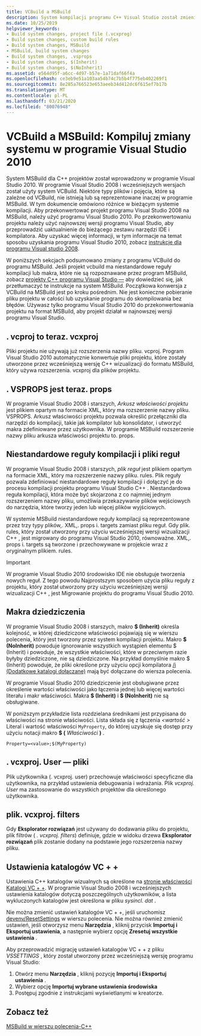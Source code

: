 ```yaml
---
title: VCBuild a MSBuild
description: System kompilacji programu C++ Visual Studio został zmieniony z vcbuild na MSBuild w programie VIsual Studio 2010.
ms.date: 10/25/2019
helpviewer_keywords:
- Build system changes, project file (.vcxprog)
- Build system changes, custom build rules
- Build system changes, MSBuild
- MSBuild, build system changes
- Build system changes, .vsprops
- Build system changes, $(Inherit)
- Build system changes, $(NoInherit)
ms.assetid: e564d95f-a6cc-4d97-b57e-1a71daf66f4a
ms.openlocfilehash: ce3eb9e51a103aa54b74c7b5b4f775eb402269f1
ms.sourcegitcommit: 8e285a766523e653aeeb34d412dc6f615ef7b17b
ms.translationtype: MT
ms.contentlocale: pl-PL
ms.lasthandoff: 03/21/2020
ms.locfileid: "80076948"
---
```

# <a name="vcbuild-vs-msbuild-build-system-changes-in-visual-studio-2010"></a>VCBuild a MSBuild: Kompiluj zmiany systemu w programie Visual Studio 2010

System MSBuild dla C++ projektów został wprowadzony w programie Visual Studio 2010. W programie Visual Studio 2008 i wcześniejszych wersjach został użyty system VCBuild. Niektóre typy plików i pojęcia, które są zależne od VCBuild, nie istnieją lub są reprezentowane inaczej w programie MSBuild. W tym dokumencie omówiono różnice w bieżącym systemie kompilacji. Aby przekonwertować projekt programu Visual Studio 2008 na MSBuild, należy użyć programu Visual Studio 2010. Po przekonwertowaniu projektu należy użyć najnowszej wersji programu Visual Studio, aby przeprowadzić uaktualnienie do bieżącego zestawu narzędzi IDE i kompilatora. Aby uzyskać więcej informacji, w tym informacje na temat sposobu uzyskania programu Visual Studio 2010, zobacz [instrukcje dla programu Visual studio 2008](use-native-multi-targeting.md#instructions-for-visual-studio-2008).

W poniższych sekcjach podsumowano zmiany z programu VCBuild do programu MSBuild. Jeśli projekt vcbuild ma niestandardowe reguły kompilacji lub makra, które nie są rozpoznawane przez program MSBuild, zobacz [projekty C++ programu Visual Studio —](../build/creating-and-managing-visual-cpp-projects.md) aby dowiedzieć się, jak przetłumaczyć te instrukcje na system MSBuild. Początkowa konwersja z VCBuild na MSBuild jest po kroku pośrednim. Nie jest konieczne pobieranie pliku projektu w całości lub uzyskanie programu do skompilowania bez błędów. Używasz tylko programu Visual Studio 2010 do przekonwertowania projektu na format MSBuild, aby projekt działał w najnowszej wersji programu Visual Studio.

## <a name="vcproj-is-now-vcxproj"></a>. vcproj to teraz. vcxproj

Pliki projektu nie używają już rozszerzenia nazwy pliku. vcproj. Program Visual Studio 2010 automatycznie konwertuje pliki projektu, które zostały utworzone przez wcześniejszą wersję C++ wizualizacji do formatu MSBuild, który używa rozszerzenia. vcxproj dla plików projektu.

## <a name="vsprops-is-now-props"></a>. VSPROPS jest teraz. props

W programie Visual Studio 2008 i starszych, *Arkusz właściwości projektu* jest plikiem opartym na formacie XML, który ma rozszerzenie nazwy pliku. VSPROPS. Arkusz właściwości projektu pozwala określić przełączniki dla narzędzi do kompilacji, takie jak kompilator lub konsolidator, i utworzyć makra zdefiniowane przez użytkownika. W programie MSBuild rozszerzenie nazwy pliku arkusza właściwości projektu to. props.

## <a name="custom-build-rules-and-rules-files"></a>Niestandardowe reguły kompilacji i pliki reguł

W programie Visual Studio 2008 i starszych, *plik reguł* jest plikiem opartym na formacie XML, który ma rozszerzenie nazwy pliku. rules. Plik reguły pozwala zdefiniować niestandardowe reguły kompilacji i dołączyć je do procesu kompilacji projektu programu Visual Studio C++ . Niestandardowa reguła kompilacji, która może być skojarzona z co najmniej jednym rozszerzeniem nazwy pliku, umożliwia przekazywanie plików wejściowych do narzędzia, które tworzy jeden lub więcej plików wyjściowych.

W systemie MSBuild niestandardowe reguły kompilacji są reprezentowane przez trzy typy plików,. XML,. props i. targets zamiast pliku reguł. Gdy plik. rules, który został utworzony przy użyciu wcześniejszej wersji wizualizacji C++ , jest migrowany do programu Visual Studio 2010, równoważne. XML,. props i. targets są tworzone i przechowywane w projekcie wraz z oryginalnym plikiem. rules.

> [!IMPORTANT]
> W programie Visual Studio 2010 środowisko IDE nie obsługuje tworzenia nowych reguł. Z tego powodu Najprostszym sposobem użycia pliku reguły z projektu, który został utworzony przy użyciu wcześniejszej wersji wizualizacji C++ , jest Migrowanie projektu do programu Visual Studio 2010.

## <a name="inheritance-macros"></a>Makra dziedziczenia

W programie Visual Studio 2008 i starszych, makro **$ (Inherit)** określa kolejność, w której dziedziczone właściwości pojawiają się w wierszu polecenia, który jest tworzony przez system kompilacji projektu. Makro **$ (NoInherit)** powoduje ignorowanie wszystkich wystąpień elementu $ (Inherit) i powoduje, że wszystkie właściwości, które w przeciwnym razie byłyby dziedziczone, nie są dziedziczone. Na przykład domyślnie makro $ (Inherit) powoduje, że pliki określone przy użyciu opcji kompilatora [/i (Dodatkowe katalogi dołączane)](../build/reference/i-additional-include-directories.md) mają być dołączane do wiersza polecenia.

W programie Visual Studio 2010 dziedziczenie jest obsługiwane przez określenie wartości właściwości jako łączenia jednej lub więcej wartości literału i makr właściwości. Makra **$ (Inherit)** i **$ (NoInherit)** nie są obsługiwane.

W poniższym przykładzie lista rozdzielana średnikami jest przypisana do właściwości na stronie właściwości. Lista składa się z łączenia *\<wartość >* Literal i wartość właściwości `MyProperty`, do której uzyskuje się dostęp przy użyciu notacji makro **$ (** <em>Właściwości</em> **)** .

```
Property=<value>;$(MyProperty)
```

## <a name="vcxprojuser-files"></a>. vcxproj. User — pliki

Plik użytkownika (. vcxproj. user) przechowuje właściwości specyficzne dla użytkownika, na przykład ustawienia debugowania i wdrażania. Plik *vcxproj. User* ma zastosowanie do wszystkich projektów dla określonego użytkownika.

## <a name="vcxprojfilters-file"></a>plik. vcxproj. filters

Gdy **Eksplorator rozwiązań** jest używany do dodawania pliku do projektu, plik filtrów ( *. vcxproj. filters*) definiuje, gdzie w widoku drzewa **Eksplorator rozwiązań** plik zostanie dodany na podstawie jego rozszerzenia nazwy pliku.

## <a name="vc-directories-settings"></a>Ustawienia katalogów VC + +

Ustawienia C++ katalogów wizualnych są określone na [stronie właściwości Katalogi VC + +](../ide/vcpp-directories-property-page.md). W programie Visual Studio 2008 i wcześniejszych ustawienia katalogów dotyczą poszczególnych użytkowników, a lista wykluczonych katalogów jest określona w pliku *sysincl. dat* .

Nie można zmienić ustawień katalogów VC + +, jeśli uruchomisz [devenv/ResetSettings](/visualstudio/ide/reference/resetsettings-devenv-exe) w wierszu polecenia. Nie można również zmienić ustawień, jeśli otworzysz menu **Narzędzia** , kliknij przycisk **Importuj i Eksportuj ustawienia**, a następnie wybierz opcję **Zresetuj wszystkie ustawienia** .

Aby przeprowadzić migrację ustawień katalogów VC + + z pliku *VSSETTINGS* , który został utworzony przez wcześniejszą wersję programu Visual Studio:

1. Otwórz menu **Narzędzia** , kliknij pozycję **Importuj i Eksportuj ustawienia** .
2. Wybierz opcję **Importuj wybrane ustawienia środowiska**
3. Postępuj zgodnie z instrukcjami wyświetlanymi w kreatorze.

## <a name="see-also"></a>Zobacz też

[MSBuild w wierszu polecenia-C++](../build/msbuild-visual-cpp.md)
